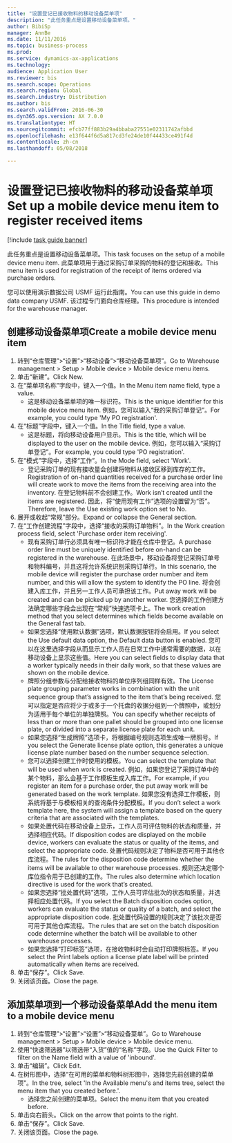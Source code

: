 ```yaml
--- 
title: "设置登记已接收物料的移动设备菜单项"
description: "此任务重点是设置移动设备菜单项。"
author: BibiSp
manager: AnnBe
ms.date: 11/11/2016
ms.topic: business-process
ms.prod: 
ms.service: dynamics-ax-applications
ms.technology: 
audience: Application User
ms.reviewer: bis
ms.search.scope: Operations
ms.search.region: Global
ms.search.industry: Distribution
ms.author: bis
ms.search.validFrom: 2016-06-30
ms.dyn365.ops.version: AX 7.0.0
ms.translationtype: HT
ms.sourcegitcommit: efcb77ff883b29a4bbaba27551e02311742afbbd
ms.openlocfilehash: e13f644f6d5a817cd3fe24de10f44433ce491f4d
ms.contentlocale: zh-cn
ms.lasthandoff: 05/08/2018

---
```

# <a name="set-up-a-mobile-device-menu-item-to-register-received-items"></a><span data-ttu-id="27e6f-103">设置登记已接收物料的移动设备菜单项</span><span class="sxs-lookup"><span data-stu-id="27e6f-103">Set up a mobile device menu item to register received items</span></span>

[!include [task guide banner](../../includes/task-guide-banner.md)]

<span data-ttu-id="27e6f-104">此任务重点是设置移动设备菜单项。</span><span class="sxs-lookup"><span data-stu-id="27e6f-104">This task focuses on the setup of a mobile device menu item.</span></span> <span data-ttu-id="27e6f-105">此菜单项用于通过采购订单采购的物料的登记和接收。</span><span class="sxs-lookup"><span data-stu-id="27e6f-105">This menu item is used for registration of the receipt of items ordered via purchase orders.</span></span> 

<span data-ttu-id="27e6f-106">您可以使用演示数据公司 USMF 运行此指南。</span><span class="sxs-lookup"><span data-stu-id="27e6f-106">You can use this guide in demo data company USMF.</span></span> <span data-ttu-id="27e6f-107">该过程专门面向仓库经理。</span><span class="sxs-lookup"><span data-stu-id="27e6f-107">This procedure is intended for the warehouse manager.</span></span>


## <a name="create-a-mobile-device-menu-item"></a><span data-ttu-id="27e6f-108">创建移动设备菜单项</span><span class="sxs-lookup"><span data-stu-id="27e6f-108">Create a mobile device menu item</span></span>
1. <span data-ttu-id="27e6f-109">转到“仓库管理”>“设置”>“移动设备”>“移动设备菜单项”。</span><span class="sxs-lookup"><span data-stu-id="27e6f-109">Go to Warehouse management > Setup > Mobile device > Mobile device menu items.</span></span>
2. <span data-ttu-id="27e6f-110">单击“新建”。</span><span class="sxs-lookup"><span data-stu-id="27e6f-110">Click New.</span></span>
3. <span data-ttu-id="27e6f-111">在“菜单项名称”字段中，键入一个值。</span><span class="sxs-lookup"><span data-stu-id="27e6f-111">In the Menu item name field, type a value.</span></span>
    * <span data-ttu-id="27e6f-112">这是移动设备菜单项的唯一标识符。</span><span class="sxs-lookup"><span data-stu-id="27e6f-112">This is the unique identifier for this mobile device menu item.</span></span> <span data-ttu-id="27e6f-113">例如，您可以输入“我的采购订单登记”。</span><span class="sxs-lookup"><span data-stu-id="27e6f-113">For example, you could type 'My PO registration'.</span></span>  
4. <span data-ttu-id="27e6f-114">在“标题”字段中，键入一个值。</span><span class="sxs-lookup"><span data-stu-id="27e6f-114">In the Title field, type a value.</span></span>
    * <span data-ttu-id="27e6f-115">这是标题，将向移动设备用户显示。</span><span class="sxs-lookup"><span data-stu-id="27e6f-115">This is the title, which will be displayed to the user on the mobile device.</span></span> <span data-ttu-id="27e6f-116">例如，您可以输入“采购订单登记”。</span><span class="sxs-lookup"><span data-stu-id="27e6f-116">For example, you could type 'PO registration'.</span></span>  
5. <span data-ttu-id="27e6f-117">在“模式”字段中，选择“工作”。</span><span class="sxs-lookup"><span data-stu-id="27e6f-117">In the Mode field, select 'Work'.</span></span>
    * <span data-ttu-id="27e6f-118">登记采购订单的现有接收量会创建将物料从接收区移到库存的工作。</span><span class="sxs-lookup"><span data-stu-id="27e6f-118">Registration of on-hand quantities received for a purchase order line will create work to move the items from the receiving area into the inventory.</span></span> <span data-ttu-id="27e6f-119">在登记物料前不会创建工作。</span><span class="sxs-lookup"><span data-stu-id="27e6f-119">Work isn’t created until the items are registered.</span></span>  <span data-ttu-id="27e6f-120">因此，将“使用现有工作”选项的设置留为“否”。</span><span class="sxs-lookup"><span data-stu-id="27e6f-120">Therefore, leave the Use existing work option set to No.</span></span>  
6. <span data-ttu-id="27e6f-121">展开或收起“常规”部分。</span><span class="sxs-lookup"><span data-stu-id="27e6f-121">Expand or collapse the General section.</span></span>
7. <span data-ttu-id="27e6f-122">在“工作创建流程”字段中，选择“接收的采购订单物料”。</span><span class="sxs-lookup"><span data-stu-id="27e6f-122">In the Work creation process field, select 'Purchase order item receiving'.</span></span>
    * <span data-ttu-id="27e6f-123">现有采购订单行必须具有唯一标识符才能在仓库中登记。</span><span class="sxs-lookup"><span data-stu-id="27e6f-123">A purchase order line must be uniquely identified before on-hand can be registered in the warehouse.</span></span> <span data-ttu-id="27e6f-124">在此场景中，移动设备将登记采购订单号和物料编号，并且这将允许系统识别采购订单行。</span><span class="sxs-lookup"><span data-stu-id="27e6f-124">In this scenario, the mobile device will register the purchase order number and item number, and this will allow the system to identify the PO line.</span></span> <span data-ttu-id="27e6f-125">将会创建入库工作，并且另一工作人员可承担该工作。</span><span class="sxs-lookup"><span data-stu-id="27e6f-125">Put away work will be created and can be picked up by another worker.</span></span>    <span data-ttu-id="27e6f-126"> 您选择的工作创建方法确定哪些字段会出现在“常规”快速选项卡上。</span><span class="sxs-lookup"><span data-stu-id="27e6f-126">The work creation method that you select determines which fields become available on the General fast tab.</span></span>  
    * <span data-ttu-id="27e6f-127">如果您选择“使用默认数据”选项，默认数据按钮将会启用。</span><span class="sxs-lookup"><span data-stu-id="27e6f-127">If you select the Use default data option, the Default data button is enabled.</span></span> <span data-ttu-id="27e6f-128">您可以在这里选择字段从而显示工作人员在日常工作中通常需要的数据，以在移动设备上显示这些值。</span><span class="sxs-lookup"><span data-stu-id="27e6f-128">Here you can select fields to display data that a worker typically needs in their daily work, so that these values are shown on the mobile device.</span></span>  
    * <span data-ttu-id="27e6f-129">牌照分组参数与分配给接收物料的单位序列组同样有效。</span><span class="sxs-lookup"><span data-stu-id="27e6f-129">The License plate grouping parameter  works in combination with the unit sequence group that’s assigned to the item that’s being received.</span></span> <span data-ttu-id="27e6f-130">您可以指定是否应将少于或多于一个托盘的收据分组到一个牌照中，或划分为适用于每个单位的单独牌照。</span><span class="sxs-lookup"><span data-stu-id="27e6f-130">You can specify whether receipts of less than or more than one pallet should be grouped into one license plate, or divided into a separate license plate for each unit.</span></span>  
    * <span data-ttu-id="27e6f-131">如果您选择“生成牌照”选项卡，将根据编号规则选项生成唯一牌照号。</span><span class="sxs-lookup"><span data-stu-id="27e6f-131">If you select the Generate license plate  option, this generates a unique license plate number based on the number sequence selection.</span></span>   
    * <span data-ttu-id="27e6f-132">您可以选择创建工作时使用的模板。</span><span class="sxs-lookup"><span data-stu-id="27e6f-132">You can select the template that will be used when work is created.</span></span> <span data-ttu-id="27e6f-133">例如，如果您登记了采购订单中的某个物料，那么会基于工作模板生成入库工作。</span><span class="sxs-lookup"><span data-stu-id="27e6f-133">For example, if you register an item for a purchase order, the put away work will be generated based on the work template.</span></span> <span data-ttu-id="27e6f-134">如果您没有选择工作模板，则系统将基于与模板相关的查询条件分配模板。</span><span class="sxs-lookup"><span data-stu-id="27e6f-134">If you don’t select a work template here, the system will assign a template based on the query criteria that are associated with the templates.</span></span>  
    * <span data-ttu-id="27e6f-135">如果处置代码在移动设备上显示，工作人员可评估物料的状态和质量，并选择相应代码。</span><span class="sxs-lookup"><span data-stu-id="27e6f-135">If disposition codes are displayed on the mobile device, workers can evaluate the status or quality of the items, and select the appropriate code.</span></span> <span data-ttu-id="27e6f-136">处置代码规则决定了物料是否可用于其他仓库流程。</span><span class="sxs-lookup"><span data-stu-id="27e6f-136">The rules for  the disposition code determine whether the items will be available to other warehouse processes.</span></span> <span data-ttu-id="27e6f-137">规则还决定哪个库位指令用于已创建的工作。</span><span class="sxs-lookup"><span data-stu-id="27e6f-137">The rules also determine which location directive is used for the work that’s created.</span></span>   
    * <span data-ttu-id="27e6f-138">如果您选择“批处置代码”选项，工作人员可评估批次的状态和质量，并选择相应处置代码。</span><span class="sxs-lookup"><span data-stu-id="27e6f-138">If you select the Batch disposition codes option, workers can evaluate the status or quality of a batch, and select the appropriate disposition code.</span></span>  <span data-ttu-id="27e6f-139">批处置代码设置的规则决定了该批次是否可用于其他仓库流程。</span><span class="sxs-lookup"><span data-stu-id="27e6f-139">The rules that are set on the batch disposition code determine whether the batch will be available to other warehouse processes.</span></span>  
    * <span data-ttu-id="27e6f-140">如果您选择“打印标签”选项，在接收物料时会自动打印牌照标签。</span><span class="sxs-lookup"><span data-stu-id="27e6f-140">If you select the Print labels option a license plate label will be printed automatically when items are received.</span></span>  
8. <span data-ttu-id="27e6f-141">单击“保存”。</span><span class="sxs-lookup"><span data-stu-id="27e6f-141">Click Save.</span></span>
9. <span data-ttu-id="27e6f-142">关闭该页面。</span><span class="sxs-lookup"><span data-stu-id="27e6f-142">Close the page.</span></span>

## <a name="add-the-menu-item-to-a-mobile-device-menu"></a><span data-ttu-id="27e6f-143">添加菜单项到一个移动设备菜单</span><span class="sxs-lookup"><span data-stu-id="27e6f-143">Add the menu item to a mobile device menu</span></span>
1. <span data-ttu-id="27e6f-144">转到“仓库管理”>“设置”>“设置”>“移动设备菜单”。</span><span class="sxs-lookup"><span data-stu-id="27e6f-144">Go to Warehouse management > Setup > Mobile device > Mobile device menu.</span></span>
2. <span data-ttu-id="27e6f-145">使用“快速筛选器”以筛选带“入货”值的“名称”字段。</span><span class="sxs-lookup"><span data-stu-id="27e6f-145">Use the Quick Filter to filter on the Name field with a value of 'inbound'.</span></span>
3. <span data-ttu-id="27e6f-146">单击“编辑”。</span><span class="sxs-lookup"><span data-stu-id="27e6f-146">Click Edit.</span></span>
4. <span data-ttu-id="27e6f-147">在树形图中，选择“在可用的菜单和物料树形图中，选择您先前创建的菜单项”。</span><span class="sxs-lookup"><span data-stu-id="27e6f-147">In the tree, select 'In the Available menu's and items tree, select the menu item that you created before.'.</span></span>
    * <span data-ttu-id="27e6f-148">选择您之前创建的菜单项。</span><span class="sxs-lookup"><span data-stu-id="27e6f-148">Select the menu item that you created before.</span></span>  
5. <span data-ttu-id="27e6f-149">单击向右箭头。</span><span class="sxs-lookup"><span data-stu-id="27e6f-149">Click on the arrow that points to the right.</span></span>
6. <span data-ttu-id="27e6f-150">单击“保存”。</span><span class="sxs-lookup"><span data-stu-id="27e6f-150">Click Save.</span></span>
7. <span data-ttu-id="27e6f-151">关闭该页面。</span><span class="sxs-lookup"><span data-stu-id="27e6f-151">Close the page.</span></span>


